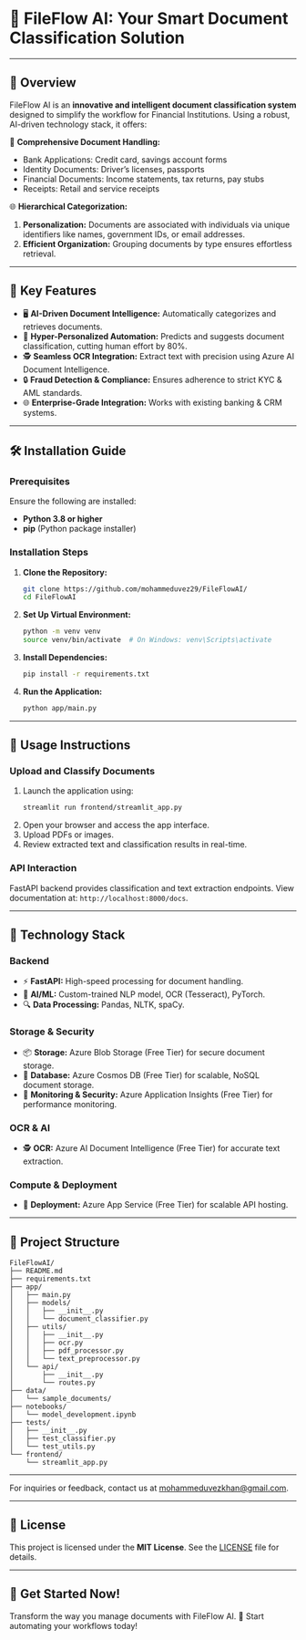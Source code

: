 # 🔬 FileFlow AI: Your Smart Document Classification Solution

---

## 🔧 Overview
FileFlow AI is an **innovative and intelligent document classification system** designed to simplify the workflow for Financial Institutions. Using a robust, AI-driven technology stack, it offers:

🔑 **Comprehensive Document Handling:**
- Bank Applications: Credit card, savings account forms
- Identity Documents: Driver’s licenses, passports
- Financial Documents: Income statements, tax returns, pay stubs
- Receipts: Retail and service receipts

🌐 **Hierarchical Categorization:**
1. **Personalization:** Documents are associated with individuals via unique identifiers like names, government IDs, or email addresses.
2. **Efficient Organization:** Grouping documents by type ensures effortless retrieval.

---

## 🎯 Key Features
- 🖥️ **AI-Driven Document Intelligence:** Automatically categorizes and retrieves documents.
- 🌟 **Hyper-Personalized Automation:** Predicts and suggests document classification, cutting human effort by 80%.
- 🕵️ **Seamless OCR Integration:** Extract text with precision using Azure AI Document Intelligence.
- 🔒 **Fraud Detection & Compliance:** Ensures adherence to strict KYC & AML standards.
- 🌐 **Enterprise-Grade Integration:** Works with existing banking & CRM systems.

---

## 🛠️ Installation Guide
### Prerequisites
Ensure the following are installed:
- **Python 3.8 or higher**
- **pip** (Python package installer)

### Installation Steps
1. **Clone the Repository:**
   ```bash
   git clone https://github.com/mohammeduvez29/FileFlowAI/
   cd FileFlowAI
   ```
2. **Set Up Virtual Environment:**
   ```bash
   python -m venv venv
   source venv/bin/activate  # On Windows: venv\Scripts\activate
   ```
3. **Install Dependencies:**
   ```bash
   pip install -r requirements.txt
   ```
4. **Run the Application:**
   ```bash
   python app/main.py
   ```

---

## 📘 Usage Instructions
### Upload and Classify Documents
1. Launch the application using:
   ```bash
   streamlit run frontend/streamlit_app.py
   ```
2. Open your browser and access the app interface.
3. Upload PDFs or images.
4. Review extracted text and classification results in real-time.

### API Interaction
FastAPI backend provides classification and text extraction endpoints. View documentation at:
`http://localhost:8000/docs`.

---

## 🤖 Technology Stack
### Backend
- ⚡ **FastAPI:** High-speed processing for document handling.
- 🧠 **AI/ML:** Custom-trained NLP model, OCR (Tesseract), PyTorch.
- 🔍 **Data Processing:** Pandas, NLTK, spaCy.

### Storage & Security
- 📦 **Storage:** Azure Blob Storage (Free Tier) for secure document storage.
- 📝 **Database:** Azure Cosmos DB (Free Tier) for scalable, NoSQL document storage.
- 🔐 **Monitoring & Security:** Azure Application Insights (Free Tier) for performance monitoring.

### OCR & AI
- 🕵️ **OCR:** Azure AI Document Intelligence (Free Tier) for accurate text extraction.

### Compute & Deployment
- 🚀 **Deployment:** Azure App Service (Free Tier) for scalable API hosting.

---

## 🔄 Project Structure
```
FileFlowAI/
├── README.md
├── requirements.txt
├── app/
│   ├── main.py
│   ├── models/
│   │   ├── __init__.py
│   │   └── document_classifier.py
│   ├── utils/
│   │   ├── __init__.py
│   │   ├── ocr.py
│   │   ├── pdf_processor.py
│   │   └── text_preprocessor.py
│   └── api/
│       ├── __init__.py
│       └── routes.py
├── data/
│   └── sample_documents/
├── notebooks/
│   └── model_development.ipynb
├── tests/
│   ├── __init__.py
│   ├── test_classifier.py
│   └── test_utils.py
└── frontend/
    └── streamlit_app.py
```

---

For inquiries or feedback, contact us at [mohammeduvezkhan@gmail.com](mailto:mohammeduvezkhan@gmail.com).

---

## 📜 License
This project is licensed under the **MIT License**. See the [LICENSE](./LICENSE) file for details.

---

## 🎉 Get Started Now!
Transform the way you manage documents with FileFlow AI. 🚀 Start automating your workflows today!

